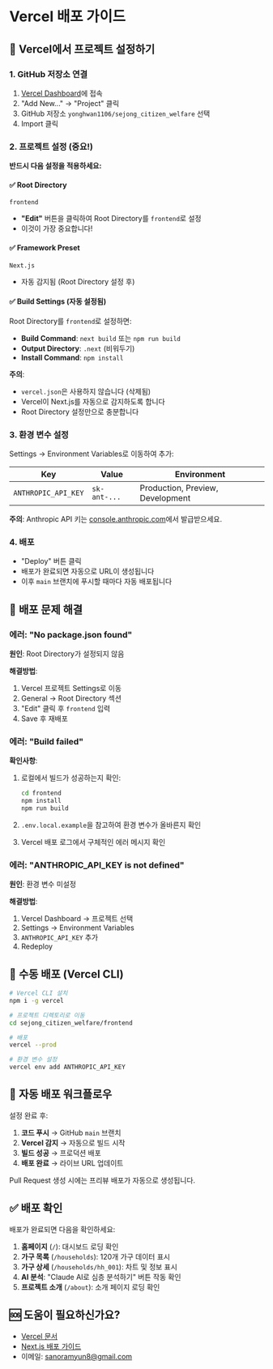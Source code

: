 # Vercel 배포 가이드

## 🚀 Vercel에서 프로젝트 설정하기

### 1. GitHub 저장소 연결

1. [Vercel Dashboard](https://vercel.com/dashboard)에 접속
2. "Add New..." → "Project" 클릭
3. GitHub 저장소 `yonghwan1106/sejong_citizen_welfare` 선택
4. Import 클릭

### 2. 프로젝트 설정 (중요!)

**반드시 다음 설정을 적용하세요:**

#### ✅ Root Directory
```
frontend
```
- **"Edit"** 버튼을 클릭하여 Root Directory를 `frontend`로 설정
- 이것이 가장 중요합니다!

#### ✅ Framework Preset
```
Next.js
```
- 자동 감지됨 (Root Directory 설정 후)

#### ✅ Build Settings (자동 설정됨)
Root Directory를 `frontend`로 설정하면:

- **Build Command**: `next build` 또는 `npm run build`
- **Output Directory**: `.next` (비워두기)
- **Install Command**: `npm install`

**주의**:
- `vercel.json`은 사용하지 않습니다 (삭제됨)
- Vercel이 Next.js를 자동으로 감지하도록 합니다
- Root Directory 설정만으로 충분합니다

### 3. 환경 변수 설정

Settings → Environment Variables로 이동하여 추가:

| Key | Value | Environment |
|-----|-------|-------------|
| `ANTHROPIC_API_KEY` | `sk-ant-...` | Production, Preview, Development |

**주의**: Anthropic API 키는 [console.anthropic.com](https://console.anthropic.com/)에서 발급받으세요.

### 4. 배포

- "Deploy" 버튼 클릭
- 배포가 완료되면 자동으로 URL이 생성됩니다
- 이후 `main` 브랜치에 푸시할 때마다 자동 배포됩니다

## 🔧 배포 문제 해결

### 에러: "No package.json found"

**원인**: Root Directory가 설정되지 않음

**해결방법**:
1. Vercel 프로젝트 Settings로 이동
2. General → Root Directory 섹션
3. "Edit" 클릭 후 `frontend` 입력
4. Save 후 재배포

### 에러: "Build failed"

**확인사항**:
1. 로컬에서 빌드가 성공하는지 확인:
   ```bash
   cd frontend
   npm install
   npm run build
   ```

2. `.env.local.example`을 참고하여 환경 변수가 올바른지 확인

3. Vercel 배포 로그에서 구체적인 에러 메시지 확인

### 에러: "ANTHROPIC_API_KEY is not defined"

**원인**: 환경 변수 미설정

**해결방법**:
1. Vercel Dashboard → 프로젝트 선택
2. Settings → Environment Variables
3. `ANTHROPIC_API_KEY` 추가
4. Redeploy

## 📝 수동 배포 (Vercel CLI)

```bash
# Vercel CLI 설치
npm i -g vercel

# 프로젝트 디렉토리로 이동
cd sejong_citizen_welfare/frontend

# 배포
vercel --prod

# 환경 변수 설정
vercel env add ANTHROPIC_API_KEY
```

## 🔄 자동 배포 워크플로우

설정 완료 후:

1. **코드 푸시** → GitHub `main` 브랜치
2. **Vercel 감지** → 자동으로 빌드 시작
3. **빌드 성공** → 프로덕션 배포
4. **배포 완료** → 라이브 URL 업데이트

Pull Request 생성 시에는 프리뷰 배포가 자동으로 생성됩니다.

## ✅ 배포 확인

배포가 완료되면 다음을 확인하세요:

1. **홈페이지** (`/`): 대시보드 로딩 확인
2. **가구 목록** (`/households`): 120개 가구 데이터 표시
3. **가구 상세** (`/households/hh_001`): 차트 및 정보 표시
4. **AI 분석**: "Claude AI로 심층 분석하기" 버튼 작동 확인
5. **프로젝트 소개** (`/about`): 소개 페이지 로딩 확인

## 🆘 도움이 필요하신가요?

- [Vercel 문서](https://vercel.com/docs)
- [Next.js 배포 가이드](https://nextjs.org/docs/deployment)
- 이메일: sanoramyun8@gmail.com
